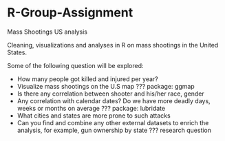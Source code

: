 # R-Group-Assignment
Mass Shootings US analysis

Cleaning, visualizations and analyses in R on mass shootings in the United States.


Some of the following question will be explored:
- How many people got killed and injured per year?
- Visualize mass shootings on the U.S map ??? package: ggmap
- Is there any correlation between shooter and his/her race, gender
- Any correlation with calendar dates? Do we have more deadly days, weeks or months on average ??? package: lubridate 
- What cities and states are more prone to such attacks
- Can you find and combine any other external datasets to enrich the analysis, for example, gun ownership by state ??? research question

